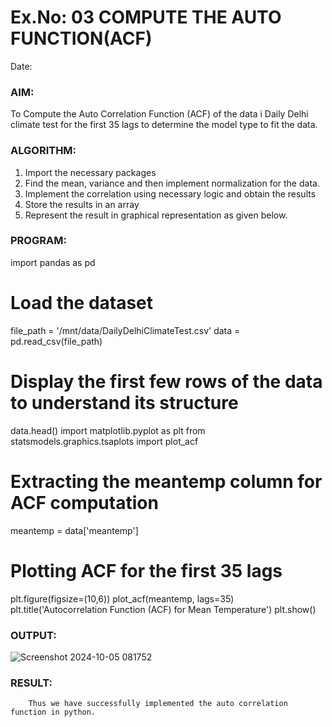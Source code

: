 # Ex.No: 03   COMPUTE THE AUTO FUNCTION(ACF)
Date: 

### AIM:
To Compute the Auto Correlation Function (ACF) of the data i Daily Delhi climate test  for the first 35 lags to determine the model type to fit the data.

### ALGORITHM:
1. Import the necessary packages
2. Find the mean, variance and then implement normalization for the data.
3. Implement the correlation using necessary logic and obtain the results
4. Store the results in an array
5. Represent the result in graphical representation as given below.
### PROGRAM:
import pandas as pd

# Load the dataset
file_path = '/mnt/data/DailyDelhiClimateTest.csv'
data = pd.read_csv(file_path)

# Display the first few rows of the data to understand its structure
data.head()
import matplotlib.pyplot as plt
from statsmodels.graphics.tsaplots import plot_acf

# Extracting the meantemp column for ACF computation
meantemp = data['meantemp']

# Plotting ACF for the first 35 lags
plt.figure(figsize=(10,6))
plot_acf(meantemp, lags=35)
plt.title('Autocorrelation Function (ACF) for Mean Temperature')
plt.show()


### OUTPUT:

![Screenshot 2024-10-05 081752](https://github.com/user-attachments/assets/a6aeb285-98b2-441f-b77c-d6bcff4881eb)

### RESULT:
        Thus we have successfully implemented the auto correlation function in python.
